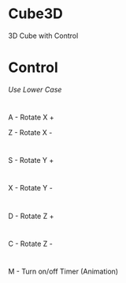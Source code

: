 # Cube3D
3D Cube with Control
# Control
*Use Lower Case*
#
A - Rotate X +

Z - Rotate X -
#
S - Rotate Y +
#
X - Rotate Y -
#
D - Rotate Z +
#
C - Rotate Z -
#
M - Turn on/off Timer (Animation)
